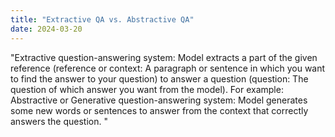 ```yaml
---
title: "Extractive QA vs. Abstractive QA"
date: 2024-03-20
---
```


"Extractive question-answering system: Model extracts a part of the given reference (reference or context: A paragraph or sentence in which you want to find the answer to your question) to answer a question (question: The question of which answer you want from the model). For example: Abstractive or Generative question-answering system: Model generates some new words or sentences to answer from the context that correctly answers the question. "

